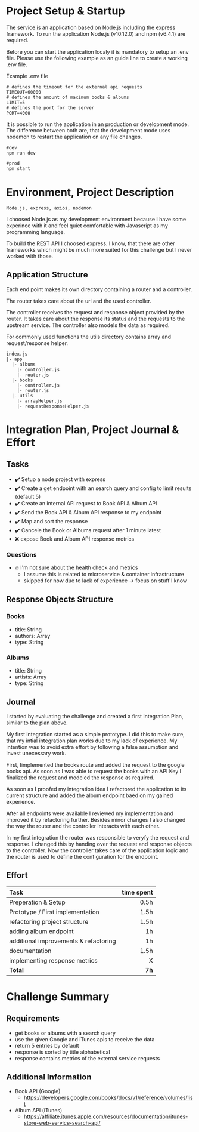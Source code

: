 # Project Setup & Startup
The service is an application based on Node.js including the express framework. 
To run the application Node.js (v10.12.0) and npm (v6.4.1) are required.

Before you can start the application localy it is mandatory to setup an .env file.
Please use the following example as an guide line to create a working .env file.

Example .env file
```
# defines the timeout for the external api requests
TIMEOUT=60000
# defines the amount of maximum books & albums
LIMIT=5
# defines the port for the server
PORT=4000
```

It is possible to run the application in an production or development mode.
The difference between both are, that the development mode uses nodemon to restart the application on any file changes.

```
#dev
npm run dev
```
```
#prod
npm start
```


# Environment, Project Description
`Node.js, express, axios, nodemon`

I choosed Node.js as my development environment because I have some experince with it and feel quiet comfortable with Javascript as my programming language.

To build the REST API I choosed express. I know, that there are other frameworks which might be much more suited for this challenge but I never worked with those.

## Application Structure
Each end point makes its own directory containing a router and a controller.

The router takes care about the url and the used controller.

The controller receives the request and response object provided by the router.
It takes care about the response its status and the requests to the upstream service.
The controller also models the data as required.

For commonly used functions the utils directory contains array and request/response helper.

```
index.js
|- app
  |- albums
    |- controller.js
    |- router.js
  |- books
    |- controller.js
    |- router.js
  |- utils
    |- arrayHelper.js
    |- requestResponseHelper.js
```


# Integration Plan, Project Journal & Effort
## Tasks
- ✔️ Setup a node project with express
- ✔️ Create a get endpoint with an search query and config to limit results (default 5)
- ✔️ Create an internal API request to Book API & Album API
- ✔️ Send the Book API & Album API response to my endpoint
- ✔️ Map and sort the response
- ✔️ Cancele the Book or Albums request after 1 minute latest
- ❌ expose Book and Album API response metrics

### Questions
- 🔥 I'm not sure about the health check and metrics
  - I assume this is related to microservice & container infrastructure
  - skipped for now due to lack of experience -> focus on stuff I know

## Response Objects Structure
### Books
- title: String
- authors: Array
- type: String

### Albums
- title: String
- artists: Array
- type: String

## Journal
I started by evaluating the challenge and created a first Integration Plan, similar to the plan above.

My first integration started as a simple prototype. I did this to make sure, that my intial integration plan works due to my lack of experience. My intention was to avoid extra effort by following a false assumption and invest unecessary work. 

First, Iimplemented the books route and added the request to the google books api. As soon as I was able to request the books with an API Key I finalized the request and modeled the response as required.

As soon as I proofed my integration idea I refactored the application to its current structure and added the album endpoint baed on my gained experience.

After all endpoints were available I reviewed my implementation and improved it by refactoring further.
Besides minor changes I also changed the way the router and the controller interacts with each other. 

In my first integration the router was responsible to veryfy the request and response. I changed this by handing over the request and response objects to the controller. Now the controller takes care of the application logic and the router is used to define the configuration for the endpoint.

## Effort
| Task                                  | time spent  |
| :---                                  |         ---:|
| Preperation & Setup                   | 0.5h        |
| Prototype / First implementation      | 1.5h        |
| refactoring project structure         | 1.5h        |
| adding album endpoint                 | 1h          | 
| additional improvements & refactoring | 1h          |
| documentation                         | 1.5h        |
| implementing response metrics         | X           |
| **Total**                             | **7h**      |



# Challenge Summary  
## Requirements
- get books or albums with a search query
- use the given Google and iTunes apis to receive the data
- return 5 entries by default
- response is sorted by title alphabetical
- response contains metrics of the external service requests

## Additional Information
- Book API (Google)   
  - https://developers.google.com/books/docs/v1/reference/volumes/list
- Album API (iTunes)
  - https://affiliate.itunes.apple.com/resources/documentation/itunes-store-web-service-search-api/